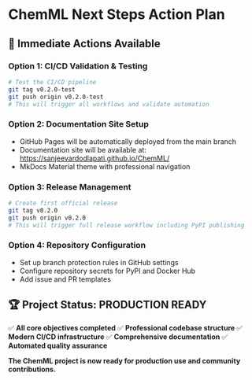 # ChemML Next Steps Action Plan

## 🎯 **Immediate Actions Available**

### **Option 1: CI/CD Validation & Testing**
```bash
# Test the CI/CD pipeline
git tag v0.2.0-test
git push origin v0.2.0-test
# This will trigger all workflows and validate automation
```

### **Option 2: Documentation Site Setup**
- GitHub Pages will be automatically deployed from the main branch
- Documentation site will be available at: https://sanjeevardodlapati.github.io/ChemML/
- MkDocs Material theme with professional navigation

### **Option 3: Release Management**
```bash
# Create first official release
git tag v0.2.0
git push origin v0.2.0
# This will trigger full release workflow including PyPI publishing
```

### **Option 4: Repository Configuration**
- Set up branch protection rules in GitHub settings
- Configure repository secrets for PyPI and Docker Hub
- Add issue and PR templates

## 🏆 **Project Status: PRODUCTION READY**

✅ **All core objectives completed**
✅ **Professional codebase structure**
✅ **Modern CI/CD infrastructure**
✅ **Comprehensive documentation**
✅ **Automated quality assurance**

**The ChemML project is now ready for production use and community contributions.**
